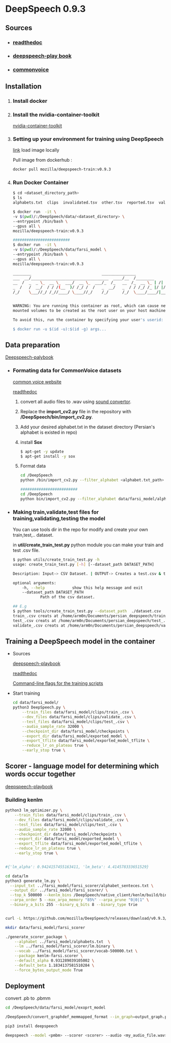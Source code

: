 # DeepSpeech 0.9.3

## Sources
	
- ### [readthedoc](https://deepspeech.readthedocs.io/en/v0.9.3/index.html)
- ### [deepspeech-play book](https://mozilla.github.io/deepspeech-playbook/)
- ### [commonvoice](https://commonvoice.mozilla.org/)


## Installation

1. ### Install docker

2. ### Install the nvidia-container-toolkit
	[nvidia-container-toolkit](https://docs.nvidia.com/datacenter/cloud-native/container-toolkit/install-guide.html#docker) 



3. ### Setting up your environment for training using DeepSpeech 
	[link](https://mozilla.github.io/deepspeech-playbook/ENVIRONMENT.html)
	load image locally

	Pull image from dockerhub :
	```bash
	docker pull mozilla/deepspeech-train:v0.9.3
	```
4. ### Run Docker Container
	```bash
	$ cd <dataset_directory_path>
	$ ls
	alphabets.txt  clips  invalidated.tsv  other.tsv  reported.tsv  validated.tsv

	$ docker run  -it \
	-v $(pwd)/:/DeepSpeech/data/<dataset_directory> \
	--entrypoint /bin/bash \
	--gpus all \
	mozilla/deepspeech-train:v0.9.3
	
	#########################
	$ docker run  -it \
	-v $(pwd)/:/DeepSpeech/data/farsi_model \
	--entrypoint /bin/bash \
	--gpus all \
	mozilla/deepspeech-train:v0.9.3 
	
	________                               _______________                
	___  __/__________________________________  ____/__  /________      __
	__  /  _  _ \_  __ \_  ___/  __ \_  ___/_  /_   __  /_  __ \_ | /| / /
	_  /   /  __/  / / /(__  )/ /_/ /  /   _  __/   _  / / /_/ /_ |/ |/ / 
	/_/    \___//_/ /_//____/ \____//_/    /_/      /_/  \____/____/|__/


	WARNING: You are running this container as root, which can cause new files in
	mounted volumes to be created as the root user on your host machine.

	To avoid this, run the container by specifying your user's userid:

	$ docker run -u $(id -u):$(id -g) args...

	
	```

## Data preparation 
[Deepspeech-palybook](https://mozilla.github.io/deepspeech-playbook/DATA_FORMATTING.html)
- ### Formating data for CommonVoice datasets
  [common voice website](https://voice.mozilla.org/data)

  [readthedoc](https://deepspeech.readthedocs.io/en/v0.9.3/TRAINING.html#common-voice-training-data)
	1. convert all audio files to .wav using [sound convertor](https://ubuntuhandbook.org/index.php/2021/03/install-soundconverter-4-0-0-ubuntu-20-04/).
  	2. Replace the  **import_cv2.py** file in the repository with  **/DeepSpeech/bin/import_cv2.py**.
	3. Add your desired alphabet.txt in the dataset directory (Persian's alphabet is existed in repo)
	4. install **Sox**
		```bash
		$ apt-get -y update 
		$ apt-get install -y sox
		```

  	5. Format data
		```bash
		cd /DeepSpeech
		python /bin/import_cv2.py --filter_alphabet <alphabet.txt_path> <dataset_directory>

		#########################
		cd /DeepSpeech
		python bin/import_cv2.py --filter_alphabet data/farsi_model/alphabets.txt data/farsi_model/
		```


- ### Making train,validate,test files for training,validating,testing the model
	You can use tools dir in the repo for modify and create  your own train,test,.. dataset.

	in **util/create_train_test.py** python module you can make your train and test .csv file.
	
	
	```bash
	$ python utils/create_train_test.py -h
	usage: create_train_test.py [-h] [--dataset_path DATASET_PATH]

	Description: Input-> CSV Dataset. | OUTPUT-> Creates a test.csv & train.csv beside the Input dataset.

	optional arguments:
		-h, --help            show this help message and exit
		--dataset_path DATASET_PATH
    			Path of the csv dataset.

	## E.g
	$ python tools/create_train_test.py --dataset_path  ./dataset.csv
	train_.csv creats at /home/arm0n/Documents/persian_deepspeech/train_.csv
	test_.csv creats at /home/arm0n/Documents/persian_deepspeech/test_.csv
	validate_.csv creats at /home/arm0n/Documents/persian_deepspeech/validate_.csv
	```



## Training a DeepSpeech model in the container
-  Sources
	
	[deepspeech-playbook](https://mozilla.github.io/deepspeech-playbook/TRAINING.html)

	[readthedoc](https://deepspeech.readthedocs.io/en/r0.9/TRAINING.html)

	[Command-line flags for the training scripts](https://deepspeech.readthedocs.io/en/v0.9.3/Flags.html#training-flags)
- Start training
	```bash
	cd data/farsi_model/
	python3 DeepSpeech.py \
  		--train_files data/farsi_model/clips/train_.csv \
  		--dev_files data/farsi_model/clips/validate_.csv \
  		--test_files data/farsi_model/clips/test_.csv \
  		--audio_sample_rate 32000 \
  		--checkpoint_dir data/farsi_model/checkpoints \
  		--export_dir data/farsi_model/exported_model \
  		--export_tflite data/farsi_model/exported_model_tflite \
  		--reduce_lr_on_plateau true \
  		--early_stop true \
	```
## Scorer - language model for determining which words occur together
[deepspeech-playbook](https://mozilla.github.io/deepspeech-playbook/SCORER.html)
### Building kenlm
```bash
python3 lm_optimizer.py \
	--train_files data/farsi_model/clips/train_.csv \
  	--dev_files data/farsi_model/clips/validate_.csv \
  	--test_files data/farsi_model/clips/test_.csv \
  	--audio_sample_rate 32000 \
  	--checkpoint_dir data/farsi_model/checkpoints \
  	--export_dir data/farsi_model/exported_model \
  	--export_tflite data/farsi_model/exported_model_tflite \
  	--reduce_lr_on_plateau true \
  	--early_stop true \


#{'lm_alpha': 0.9424157455163411, 'lm_beta': 4.414578333651529}

cd data/lm
python3 generate_lm.py \
  --input_txt ../farsi_model/farsi_scorer/alphabet_senteces.txt \
  --output_dir ../farsi_model/farsi_scorer/ \
  --top_k 500000 --kenlm_bins /DeepSpeech/native_client/kenlm/build/bin/ \
  --arpa_order 5 --max_arpa_memory "85%" --arpa_prune "0|0|1" \
  --binary_a_bits 255 --binary_q_bits 8 --binary_type trie


curl -L https://github.com/mozilla/DeepSpeech/releases/download/v0.9.3/native_client.amd64.cuda.linux.tar.xz -o native_client.amd64.cuda.linux.tar.xz && tar -Jxvf native_client.amd64.cuda.linux.tar.xz

mkdir data/farsi_model/farsi_scorer

./generate_scorer_package \
	--alphabet ../farsi_model/alphabets.txt  \
	--lm ../farsi_model/farsi_scorer/lm.binary \
	--vocab ../farsi_model/farsi_scorer/vocab-500000.txt \
	--package kenlm-farsi.scorer \
	--default_alpha 0.931289039105002 \
	--default_beta 1.1834137581510284 \
	--force_bytes_output_mode True

```
## Deployment
convert .pb to .pbmm
```bash
cd /DeepSpeech/data/farsi_model/exoprt_model

/DeepSpeech/convert_graphdef_memmapped_format --in_graph=output_graph.pb --out_graph=output_graph.pbmm

```
```bash
pip3 install deepspeech

deepspeech --model <pmbm> --scorer <scorer> --audio <my_audio_file.wav>

```
